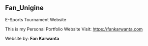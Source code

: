 ## Fan_Unigine
E-Sports Tournament Website

This is my Personal Portfolio Website
Visit: https://fankarwanta.com

Website by: **Fan Karwanta**
